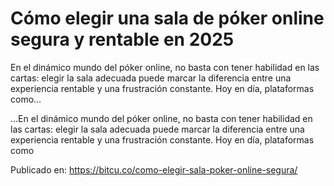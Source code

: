 # Cómo elegir una sala de póker online segura y rentable en 2025

En el dinámico mundo del póker online, no basta con tener habilidad en las cartas: elegir la sala adecuada puede marcar la diferencia entre una experiencia rentable y una frustración constante. Hoy en día, plataformas como...

...En el dinámico mundo del póker online, no basta con tener habilidad en las cartas: elegir la sala adecuada puede marcar la diferencia entre una experiencia rentable y una frustración constante. Hoy en día, plataformas como

Publicado en: https://bitcu.co/como-elegir-sala-poker-online-segura/